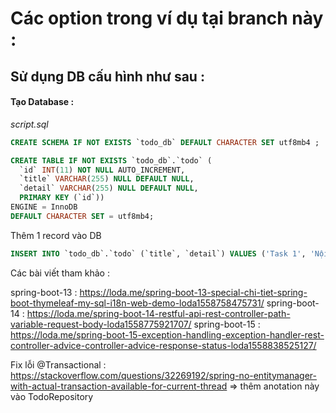 # Các option trong ví dụ tại branch này :

## Sử dụng DB cấu hình như sau :

#### Tạo Database :

_script.sql_

```sql
CREATE SCHEMA IF NOT EXISTS `todo_db` DEFAULT CHARACTER SET utf8mb4 ;

CREATE TABLE IF NOT EXISTS `todo_db`.`todo` (
  `id` INT(11) NOT NULL AUTO_INCREMENT,
  `title` VARCHAR(255) NULL DEFAULT NULL,
  `detail` VARCHAR(255) NULL DEFAULT NULL,
  PRIMARY KEY (`id`))
ENGINE = InnoDB
DEFAULT CHARACTER SET = utf8mb4;
```

Thêm 1 record vào DB

```sql
INSERT INTO `todo_db`.`todo` (`title`, `detail`) VALUES ('Task 1', 'Nội dung chú thích cho task 1');
```

Các bài viết tham khảo :

spring-boot-13 : https://loda.me/spring-boot-13-special-chi-tiet-spring-boot-thymeleaf-my-sql-i18n-web-demo-loda1558758475731/
spring-boot-14 : https://loda.me/spring-boot-14-restful-api-rest-controller-path-variable-request-body-loda1558775921707/
spring-boot-15 : https://loda.me/spring-boot-15-exception-handling-exception-handler-rest-controller-advice-controller-advice-response-status-loda1558838525127/

Fix lỗi @Transactional : https://stackoverflow.com/questions/32269192/spring-no-entitymanager-with-actual-transaction-available-for-current-thread
=> thêm anotation này vào TodoRepository
